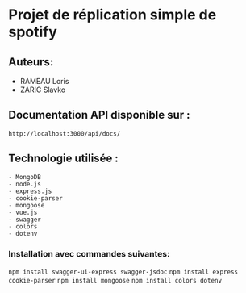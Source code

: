 # Projet de réplication simple de spotify 
## Auteurs: 

- RAMEAU Loris
- ZARIC Slavko

## Documentation API disponible sur :

`http://localhost:3000/api/docs/`

## Technologie utilisée :

    - MongoDB
    - node.js
    - express.js
    - cookie-parser
    - mongoose
    - vue.js
    - swagger
    - colors
    - dotenv

### Installation avec commandes suivantes:
`npm install swagger-ui-express swagger-jsdoc`
`npm install express cookie-parser`
`npm install mongoose`
`npm install colors dotenv`

